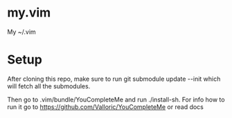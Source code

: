 my.vim
======

My ~/.vim

Setup
=====

After cloning this repo, make sure to run
    git submodule update --init
which will fetch all the submodules.

Then go to .vim/bundle/YouCompleteMe and run ./install-sh.
For info how to run it go to https://github.com/Valloric/YouCompleteMe or read docs
